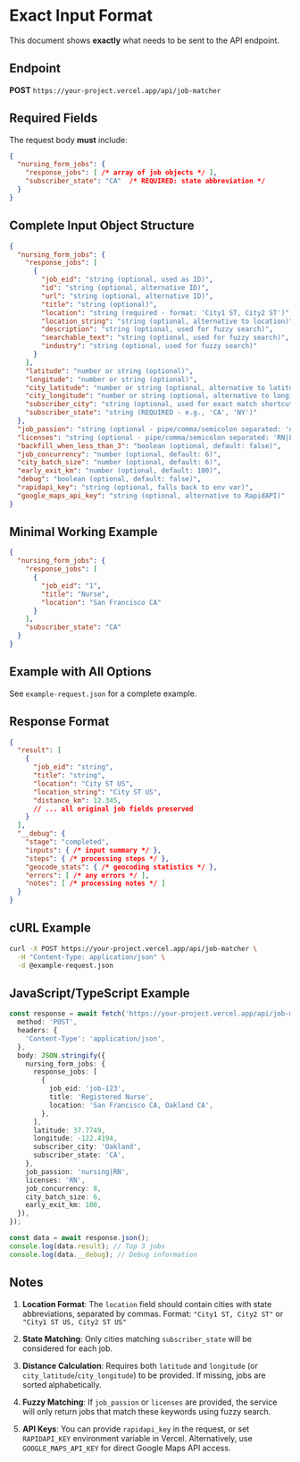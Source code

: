 # Exact Input Format

This document shows **exactly** what needs to be sent to the API endpoint.

## Endpoint

**POST** `https://your-project.vercel.app/api/job-matcher`

## Required Fields

The request body **must** include:

```json
{
  "nursing_form_jobs": {
    "response_jobs": [ /* array of job objects */ ],
    "subscriber_state": "CA"  /* REQUIRED: state abbreviation */
  }
}
```

## Complete Input Object Structure

```json
{
  "nursing_form_jobs": {
    "response_jobs": [
      {
        "job_eid": "string (optional, used as ID)",
        "id": "string (optional, alternative ID)",
        "url": "string (optional, alternative ID)",
        "title": "string (optional)",
        "location": "string (required - format: 'City1 ST, City2 ST')",
        "location_string": "string (optional, alternative to location)",
        "description": "string (optional, used for fuzzy search)",
        "searchable_text": "string (optional, used for fuzzy search)",
        "industry": "string (optional, used for fuzzy search)"
      }
    ],
    "latitude": "number or string (optional)",
    "longitude": "number or string (optional)",
    "city_latitude": "number or string (optional, alternative to latitude)",
    "city_longitude": "number or string (optional, alternative to longitude)",
    "subscriber_city": "string (optional, used for exact match shortcut)",
    "subscriber_state": "string (REQUIRED - e.g., 'CA', 'NY')"
  },
  "job_passion": "string (optional - pipe/comma/semicolon separated: 'nursing|RN|care')",
  "licenses": "string (optional - pipe/comma/semicolon separated: 'RN|LPN')",
  "backfill_when_less_than_3": "boolean (optional, default: false)",
  "job_concurrency": "number (optional, default: 6)",
  "city_batch_size": "number (optional, default: 6)",
  "early_exit_km": "number (optional, default: 100)",
  "debug": "boolean (optional, default: false)",
  "rapidapi_key": "string (optional, falls back to env var)",
  "google_maps_api_key": "string (optional, alternative to RapidAPI)"
}
```

## Minimal Working Example

```json
{
  "nursing_form_jobs": {
    "response_jobs": [
      {
        "job_eid": "1",
        "title": "Nurse",
        "location": "San Francisco CA"
      }
    ],
    "subscriber_state": "CA"
  }
}
```

## Example with All Options

See `example-request.json` for a complete example.

## Response Format

```json
{
  "result": [
    {
      "job_eid": "string",
      "title": "string",
      "location": "City ST US",
      "location_string": "City ST US",
      "distance_km": 12.345,
      // ... all original job fields preserved
    }
  ],
  "__debug": {
    "stage": "completed",
    "inputs": { /* input summary */ },
    "steps": { /* processing steps */ },
    "geocode_stats": { /* geocoding statistics */ },
    "errors": [ /* any errors */ ],
    "notes": [ /* processing notes */ ]
  }
}
```

## cURL Example

```bash
curl -X POST https://your-project.vercel.app/api/job-matcher \
  -H "Content-Type: application/json" \
  -d @example-request.json
```

## JavaScript/TypeScript Example

```typescript
const response = await fetch('https://your-project.vercel.app/api/job-matcher', {
  method: 'POST',
  headers: {
    'Content-Type': 'application/json',
  },
  body: JSON.stringify({
    nursing_form_jobs: {
      response_jobs: [
        {
          job_eid: 'job-123',
          title: 'Registered Nurse',
          location: 'San Francisco CA, Oakland CA',
        },
      ],
      latitude: 37.7749,
      longitude: -122.4194,
      subscriber_city: 'Oakland',
      subscriber_state: 'CA',
    },
    job_passion: 'nursing|RN',
    licenses: 'RN',
    job_concurrency: 8,
    city_batch_size: 6,
    early_exit_km: 100,
  }),
});

const data = await response.json();
console.log(data.result); // Top 3 jobs
console.log(data.__debug); // Debug information
```

## Notes

1. **Location Format**: The `location` field should contain cities with state abbreviations, separated by commas. Format: `"City1 ST, City2 ST"` or `"City1 ST US, City2 ST US"`

2. **State Matching**: Only cities matching `subscriber_state` will be considered for each job.

3. **Distance Calculation**: Requires both `latitude` and `longitude` (or `city_latitude`/`city_longitude`) to be provided. If missing, jobs are sorted alphabetically.

4. **Fuzzy Matching**: If `job_passion` or `licenses` are provided, the service will only return jobs that match these keywords using fuzzy search.

5. **API Keys**: You can provide `rapidapi_key` in the request, or set `RAPIDAPI_KEY` environment variable in Vercel. Alternatively, use `GOOGLE_MAPS_API_KEY` for direct Google Maps API access.



